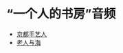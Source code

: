 # “一个人的书房”音频

- [京都手艺人](https://shufang.org/kyoto-craft.html)
- [老人与海](https://shufang.org/man-and-sea.html)
